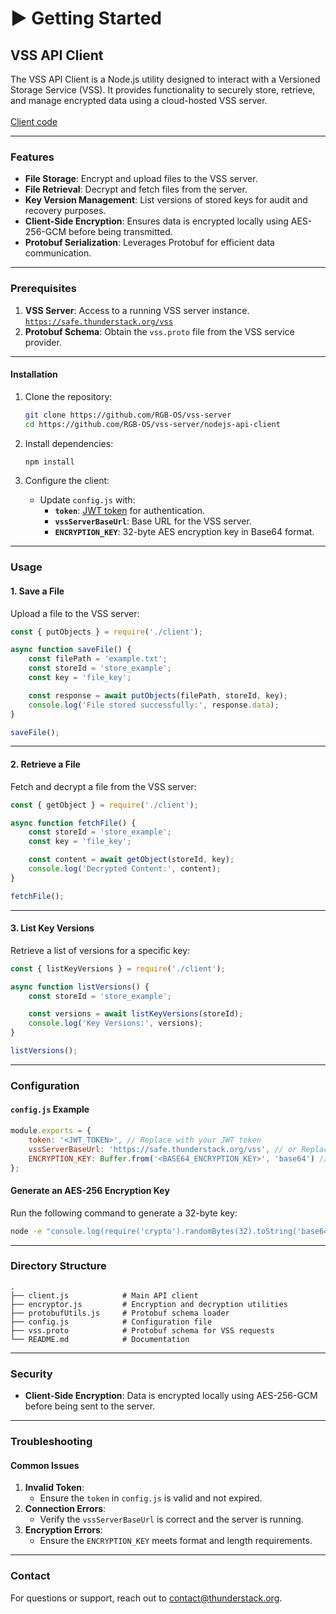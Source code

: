# ▶️ Getting Started

## VSS API Client

The VSS API Client is a Node.js utility designed to interact with a Versioned Storage Service (VSS). It provides functionality to securely store, retrieve, and manage encrypted data using a cloud-hosted VSS server.\
\
[Client code](https://github.com/RGB-OS/vss-server)

***

### **Features**

* **File Storage**: Encrypt and upload files to the VSS server.
* **File Retrieval**: Decrypt and fetch files from the server.
* **Key Version Management**: List versions of stored keys for audit and recovery purposes.
* **Client-Side Encryption**: Ensures data is encrypted locally using AES-256-GCM before being transmitted.
* **Protobuf Serialization**: Leverages Protobuf for efficient data communication.

***

### Prerequisites

1. **VSS Server**: Access to a running VSS server instance. \
   [`https://safe.thunderstack.org/vss`](https://safe.thunderstack.org/vss)
2. **Protobuf Schema**: Obtain the `vss.proto` file from the VSS service provider.

***

#### **Installation**

1.  Clone the repository:

    ```bash
    git clone https://github.com/RGB-OS/vss-server
    cd https://github.com/RGB-OS/vss-server/nodejs-api-client
    ```
2.  Install dependencies:

    ```bash
    npm install
    ```
3. Configure the client:
   * Update `config.js` with:
     * **`token`**: [JWT token](../thunderengine/access-token-authorization/create-api-token.md) for authentication.
     * **`vssServerBaseUrl`**: Base URL for the VSS server.
     * **`ENCRYPTION_KEY`**: 32-byte AES encryption key in Base64 format.

***

### **Usage**

#### **1. Save a File**

Upload a file to the VSS server:

```javascript
const { putObjects } = require('./client');

async function saveFile() {
    const filePath = 'example.txt';
    const storeId = 'store_example';
    const key = 'file_key';

    const response = await putObjects(filePath, storeId, key);
    console.log('File stored successfully:', response.data);
}

saveFile();
```

***

#### **2. Retrieve a File**

Fetch and decrypt a file from the VSS server:

```javascript
const { getObject } = require('./client');

async function fetchFile() {
    const storeId = 'store_example';
    const key = 'file_key';

    const content = await getObject(storeId, key);
    console.log('Decrypted Content:', content);
}

fetchFile();
```

***

#### **3. List Key Versions**

Retrieve a list of versions for a specific key:

```javascript
const { listKeyVersions } = require('./client');

async function listVersions() {
    const storeId = 'store_example';

    const versions = await listKeyVersions(storeId);
    console.log('Key Versions:', versions);
}

listVersions();
```

***

### **Configuration**

#### **`config.js` Example**

```javascript
module.exports = {
    token: '<JWT_TOKEN>', // Replace with your JWT token
    vssServerBaseUrl: 'https://safe.thunderstack.org/vss', // or Replace with your VSS server base URL
    ENCRYPTION_KEY: Buffer.from('<BASE64_ENCRYPTION_KEY>', 'base64') // Replace with a valid 32-byte encryption key
};
```

#### **Generate an AES-256 Encryption Key**

Run the following command to generate a 32-byte key:

```bash
node -e "console.log(require('crypto').randomBytes(32).toString('base64'));"
```

***

### **Directory Structure**

```plaintext
.
├── client.js            # Main API client
├── encryptor.js         # Encryption and decryption utilities
├── protobufUtils.js     # Protobuf schema loader
├── config.js            # Configuration file
├── vss.proto            # Protobuf schema for VSS requests
└── README.md            # Documentation
```

***

### **Security**

* **Client-Side Encryption**: Data is encrypted locally using AES-256-GCM before being sent to the server.

***

### **Troubleshooting**

#### **Common Issues**

1. **Invalid Token**:
   * Ensure the `token` in `config.js` is valid and not expired.
2. **Connection Errors**:
   * Verify the `vssServerBaseUrl` is correct and the server is running.
3. **Encryption Errors**:
   * Ensure the `ENCRYPTION_KEY` meets format and length requirements.

***

### **Contact**

For questions or support, reach out to [contact@thunderstack.org](mailto:contact@thunderstack.org).
